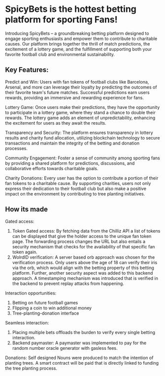 # SpicyBets is the hottest betting platform for sporting Fans!

Introducing SpicyBets – a groundbreaking betting platform designed to engage sporting enthusiasts and empower them to contribute to charitable causes. Our platform brings together the thrill of match predictions, the excitement of a lottery game, and the fulfillment of supporting both your favorite football club and environmental sustainability.

## Key Features:

Predict and Win:
Users with fan tokens of football clubs like Barcelona, Arsenal, and more can leverage their loyalty by predicting the outcomes of their favorite team's future matches.
Successful predictions earn users rewards, providing an immersive and rewarding experience for fans.

Lottery Game:
Once users make their predictions, they have the opportunity to participate in a lottery game, where they stand a chance to double their rewards.
The lottery game adds an element of unpredictability, enhancing the excitement for users as they await the results.

Transparency and Security:
The platform ensures transparency in lottery results and charity fund allocation, utilizing blockchain technology to secure transactions and maintain the integrity of the betting and donation processes.

Community Engagement:
Foster a sense of community among sporting fans by providing a shared platform for predictions, discussions, and collaborative efforts towards charitable goals.

Charity Donations:
Every user has the option to contribute a portion of their fan tokens to a charitable cause.
By supporting charities, users not only express their dedication to their football club but also make a positive impact on the environment by contributing to tree planting initiatives.

## How its made
Gated access:
1. Token Gated access: By fetching data from the Chilliz API a list of tokens can be displayed that give the holder access to the unique fan token page. The forwarding process changes the URL but also entails a security mechanism that checks for the availability of that specific fan token again.
2. WolrdID verification: A server based orb approach was chosen for the verification process.  Only users above the age of 18 can verify their iris via the orb, which would align with the betting property of this betting platform. Further, another security aspect was added to this backend approach. A timestamping mechanism was introduced that is verified in the backend to prevent replay attacks from happening.

Interaction opportunities:
1. Betting on future football games
2. Flipping a coin to win additional money
3. Tree-planting-donation interface

Seamless interaction:
1. Placing multiple bets offloads the burden to verify every single betting interaction.
2. Backend paymaster: A paymaster was implemented to pay for the random number oracle generator with gasless fees.

Donations:
Self designed Nouns were produced to match the intention of planting trees. A smart contract will be paid that is directly linked to funding the tree planting process.



